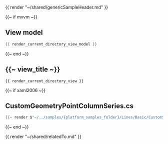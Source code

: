 <!--
To get help on editing this file, see https://github.com/beto-rodriguez/LiveCharts2/blob/dev/docs/readme.md
content is normally pulled from the examples in the repository.
-->

{{ render "~/shared/genericSampleHeader.md" }}

{{~ if mvvm ~}}
## View model

```csharp
{{ render_current_directory_view_model }}
```
{{~ end ~}}

## {{~ view_title ~}}

```
{{ render_current_directory_view }}
```

{{~ if xaml2006 ~}}
## CustomGeometryPointColumnSeries.cs

```csharp
{{~ render $"~/../samples/{platform_samples_folder}/Lines/Basic/CustomStarLineSeries.cs" ~}}
```
{{~ end ~}}

{{ render "~/shared/relatedTo.md" }}
